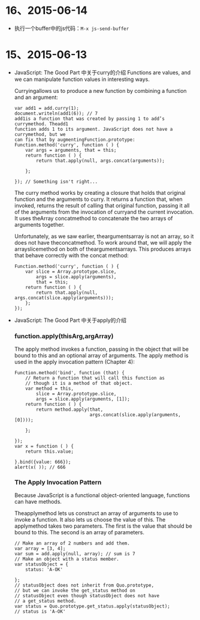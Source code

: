 # 16、2015-06-14
* 执行一个buffer中的js代码：`M-x js-send-buffer`

# 15、2015-06-13
* JavaScript: The Good Part 中关于curry的介绍
  Functions are values, and we can manipulate function values in interesting ways.

  Curryingallows us to produce a new function by combining a function and an argument:

      var add1 = add.curry(1);
      document.writeln(add1(6)); // 7
      add1is a function that was created by passing 1 to add’s currymethod. Theadd1
      function adds 1 to its argument. JavaScript does not have a currymethod, but we
      can fix that by augmentingFunction.prototype:
      Function.method('curry', function ( ) {
          var args = arguments, that = this;
          return function ( ) {
              return that.apply(null, args.concat(arguments));

          };

      }); // Something isn't right...

  The curry method works by creating a closure that holds that original function and the arguments to curry. It returns a function that, when invoked, returns the result of calling that original function, passing it all of the arguments from the invocation of curryand the current invocation. It uses theArray concatmethod to concatenate the two arrays of arguments together.

  Unfortunately, as we saw earlier, theargumentsarray is not an array, so it does not have theconcatmethod. To work around that, we will apply the arrayslicemethod on both of theargumentsarrays. This produces arrays that behave correctly with the concat method:

      Function.method('curry', function ( ) {
          var slice = Array.prototype.slice,
              args = slice.apply(arguments),
              that = this;
          return function ( ) {
              return that.apply(null, args.concat(slice.apply(arguments)));
          };
      });

* JavaScript: The Good Part 中关于apply的介绍

  ### function.apply(thisArg,argArray)  
  The apply method invokes a function, passing in the object that will be bound to this and an optional array of arguments. The apply method is used in the apply invocation pattern (Chapter 4):

      Function.method('bind', function (that) {
          // Return a function that will call this function as
          // though it is a method of that object.
          var method = this,
              slice = Array.prototype.slice,
              args = slice.apply(arguments, [1]);
          return function ( ) {
              return method.apply(that,
                                  args.concat(slice.apply(arguments, [0])));

          };

      });
      var x = function ( ) {
          return this.value;

      }.bind({value: 666});
      alert(x( )); // 666

  ### The Apply Invocation Pattern  
  Because JavaScript is a functional object-oriented language, functions can have methods.

  Theapplymethod lets us construct an array of arguments to use to invoke a function. It also lets us choose the value of this. The applymethod takes two parameters. The first is the value that should be bound to this. The second is an array of parameters.

      // Make an array of 2 numbers and add them.
      var array = [3, 4];
      var sum = add.apply(null, array); // sum is 7
      // Make an object with a status member.
      var statusObject = {
          status: 'A-OK'

      };
      // statusObject does not inherit from Quo.prototype,
      // but we can invoke the get_status method on
      // statusObject even though statusObject does not have
      // a get_status method.
      var status = Quo.prototype.get_status.apply(statusObject);
      // status is 'A-OK'
